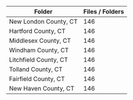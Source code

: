 | Folder                |   Files / Folders |
|-----------------------|-------------------|
| New London County, CT |               146 |
| Hartford County, CT   |               146 |
| Middlesex County, CT  |               146 |
| Windham County, CT    |               146 |
| Litchfield County, CT |               146 |
| Tolland County, CT    |               146 |
| Fairfield County, CT  |               146 |
| New Haven County, CT  |               146 |